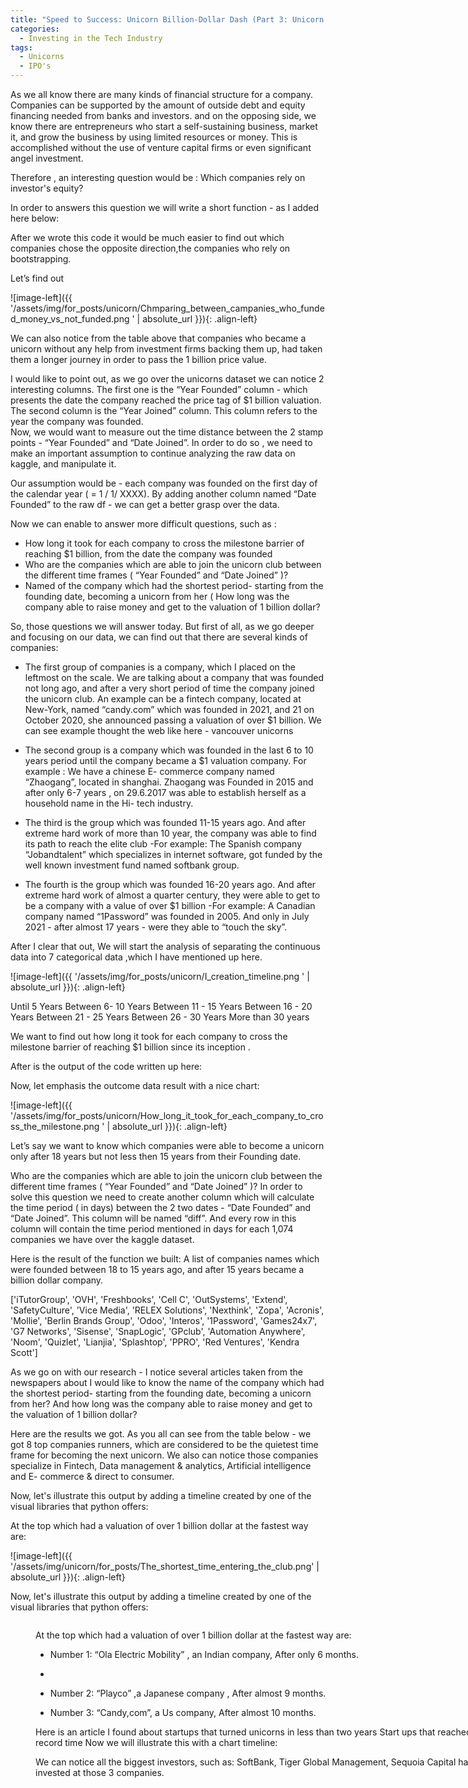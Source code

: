 ```yaml
---
title: "Speed to Success: Unicorn Billion-Dollar Dash (Part 3: Unicorn Companies Series)"
categories:
  - Investing in the Tech Industry
tags:
  - Unicorns
  - IPO's
---
```


As we all know there are many kinds of financial structure for a company. Companies can be supported by the amount of outside debt and equity financing needed from banks and investors. and on the opposing side,  we know there are entrepreneurs who start a self-sustaining business, market it, and grow the business by using limited resources or money. This is accomplished without the use of venture capital firms or even significant angel investment.

Therefore , an interesting question would be : 
Which companies rely on investor's equity?

In order to answers this question we will write a short function - as I added here below:

<script src="https://gist.github.com/AnalyticsForPleasure/6bbbe56c66075ae6fb4ee46c4d4735a9.js"></script>


After we wrote this code it would be much easier to find out which companies chose  the opposite direction,the companies who rely on bootstrapping.

Let’s find out

<script src="https://gist.github.com/AnalyticsForPleasure/0c4d838acd93427ff4d6f6ae0783b4e4.js"></script>



![image-left]({{ '/assets/img/for_posts/unicorn/Chmparing_between_campanies_who_funded_money_vs_not_funded.png
' | absolute_url }}){: .align-left} 


We can also notice from the table above that companies who became a unicorn without any help from investment firms backing them up,  had taken them a longer journey in order to pass the 1 billion price value.



I would like to point out, as we go over the unicorns dataset we can notice 2 interesting  columns. 
The first one  is the “Year Founded” column - which presents the date the company reached the price tag of $1 billion valuation.
The second column is the “Year Joined” column. This column  refers to the year the company was founded.  
Now, we would want to measure out the time distance between the  2 stamp points - “Year Founded” and “Date Joined”. In order to do so , we need to make an important assumption to continue analyzing the raw data on kaggle,  and manipulate it.
 
Our assumption would be - each company was founded on the first day of the calendar year  ( =  1 / 1/ XXXX). By adding another column named “Date Founded” to the raw df - we can get a better grasp over the data. 

Now we can enable to answer more difficult questions, such as :
* How long it took for each company to cross the milestone barrier of reaching $1 billion, from the date the company was founded
* Who are the companies which are able to join the unicorn club between the different time frames ( “Year Founded” and “Date Joined” )?
* Named of the company which had the shortest period- starting from the founding date,  becoming a unicorn from her
( How long was the company able to raise money and get to the valuation of 1 billion dollar?





So, those questions we will answer today. 
But first of all, as we go deeper and focusing on our data, we can find out that there are several kinds of companies:
  
* The first group of companies is a company, which I placed on the leftmost on the scale. We are talking about a company that was founded  not long ago, and after a very short period of time the company joined the unicorn club. An example can be a fintech company, located at New-York,  named “candy.com”  which was founded in 2021, and  21 on October 2020, she announced passing a valuation of over $1 billion.
We can see example thought the web like here - vancouver unicorns

* The second group is a company which was founded in the last 6 to 10 years period  until the company  became a $1 valuation company.
For example : We have a chinese E- commerce  company named “Zhaogang”, located in shanghai. Zhaogang was  Founded in 2015 and after only 6-7 years , on 29.6.2017  was able to establish herself as a household name in the Hi- tech industry.


* The third is the group which was founded 11-15 years ago. And after extreme hard work of more than 10 year, the company was able to find its path to reach the elite club -For example: The Spanish company “Jobandtalent”  which specializes in internet software, got funded by the well known investment fund named softbank group.   
  
 * The fourth is the group which was founded 16-20 years ago. And after extreme hard work of almost a quarter century, they were able to get to be a company with a value of over $1 billion -For example: A Canadian company named “1Password” was founded in 2005. And only in July 2021 - after almost 17 years - were they able to “touch the sky”.




After I clear that out, We will start the analysis of separating the continuous data into 7 categorical data ,which I have mentioned up here.


![image-left]({{ '/assets/img/for_posts/unicorn/I_creation_timeline.png
' | absolute_url }}){: .align-left} 



<script src="https://gist.github.com/AnalyticsForPleasure/3420803356e7b3be4fbb7649ff828413.js"></script>



Until 5 Years
Between 6- 10 Years 
Between 11 - 15 Years
Between 16 - 20 Years
Between 21 - 25 Years
Between 26 - 30 Years
More than 30 years


We want to find out how long it took for each company to cross the milestone barrier of reaching $1 billion since its inception .

<script src="https://gist.github.com/AnalyticsForPleasure/ebc8a957a289803caa908fbed3ea3f1a.js"></script>

After is the output of the code written up here:

Now, let emphasis the outcome data result with a nice chart:

![image-left]({{ '/assets/img/for_posts/unicorn/How_long_it_took_for_each_company_to_cross_the_milestone.png
' | absolute_url }}){: .align-left} 


Let’s say we want to know which companies were able to become a unicorn only after 18 years but not less then 15 years from their Founding date.

Who are the companies which are able to join the unicorn club between the different time frames ( “Year Founded” and “Date Joined” )?
In order to solve this question we need to create another column which will calculate the time period ( in days) between the 2 two dates - “Date Founded” and “Date Joined”. This column will be named “diff”. And every row in this column will contain the time period mentioned in days for each  1,074 companies we have over the kaggle dataset.

<script src="https://gist.github.com/AnalyticsForPleasure/4cfccdded42d86836b00cd114508a488.js"></script>


Here is the result of the function we built: 
A list of companies names which were founded between 18 to 15 years ago, and after 15 years became a billion dollar company.

['iTutorGroup', 'OVH', 'Freshbooks', 'Cell C', 'OutSystems', 'Extend', 'SafetyCulture', 'Vice Media', 'RELEX Solutions', 'Nexthink', 'Zopa', 'Acronis', 'Mollie', 'Berlin Brands Group', 'Odoo', 'Interos', '1Password', 'Games24x7', 'G7 Networks', 'Sisense', 'SnapLogic', 'GPclub', 'Automation Anywhere', 'Noom', 'Quizlet', 'Lianjia', 'Splashtop', 'PPRO', 'Red Ventures', 'Kendra Scott']


As we go on with our research - I notice several articles taken from the newspapers about 
I would like to know the name of the company which had the shortest period- starting from the founding date,  becoming a unicorn from her? And how long was the company able to raise money and get to the valuation of 1 billion dollar?


<script src="https://gist.github.com/AnalyticsForPleasure/b302be80324d81baf8be98b203c152c9.js"></script>

Here are the results we got. As you all  can see from the table below - we got 8 top companies runners,  which are considered to be the quietest time frame for becoming the next unicorn.
We also can notice those companies specialize in Fintech, Data management & analytics, Artificial intelligence and E- commerce  & direct to consumer.




Now, let's illustrate this output by adding a timeline created by one of the visual libraries that python offers: 

At the top which had a valuation of over 1 billion dollar at the fastest way are: 

![image-left]({{ '/assets/img/unicorn/for_posts/The_shortest_time_entering_the_club.png' | absolute_url }}){: .align-left}

Now, let's illustrate this output by adding a timeline created by one of the visual libraries that python offers: 

<figure style="width: 800px">
<img src="{{ '/assets/img/for_posts/unicorn/Companies_which_became_unicorn_in_the_shortest_period_of_time_new.png' | absolute_url }}" class="align-center" alt="">







At the top which had a valuation of over 1 billion dollar at the fastest way are:



* Number 1: “Ola Electric Mobility” , an Indian company,  After only  6 months.
* 

* Number 2: “Playco” ,a Japanese company , After almost 9 months.


* Number 3: “Candy,com”, a Us company, After almost 10 months.



Here is an article I found about 
startups that turned unicorns in less than two years
Start ups that reached 1 billion in record time
Now we will illustrate this with a chart timeline:



We can notice all the biggest investors, such as: SoftBank, Tiger Global Management, Sequoia Capital have been invested at those 3 companies. 
